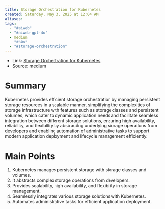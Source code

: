 ```yaml
---
title: Storage Orchestration for Kubernetes
created: Saturday, May 3, 2025 at 12:04 AM
aliases: 
tags:
  - "#aiweb"
  - "#aiweb-gpt-4o"
  - medium
  - "#k8s"
  - "#storage-orchestration"
---
```

- Link: [Storage Orchestration for Kubernetes](https://medium.com/@abdulfayis/storage-orchestration-for-kubernetes-c6370f943e23)
- Source: medium

# Summary

Kubernetes provides efficient storage orchestration by managing persistent storage resources in a scalable manner, simplifying the complexities of storage infrastructure with features such as storage classes and persistent volumes, which cater to dynamic application needs and facilitate seamless integration between different storage solutions, ensuring high availability, reliability, and flexibility by abstracting underlying storage operations from developers and enabling automation of administrative tasks to support modern application deployment and lifecycle management efficiently.

# Main Points

1. Kubernetes manages persistent storage with storage classes and volumes.
2. It abstracts complex storage operations from developers.
3. Provides scalability, high availability, and flexibility in storage management.
4. Seamlessly integrates various storage solutions with Kubernetes.
5. Automates administrative tasks for efficient application deployment.
